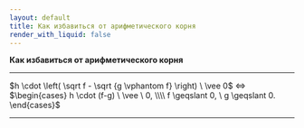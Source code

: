 ```yaml
---
layout: default
title: Как избавиться от арифметического корня
render_with_liquid: false
---
```


**Как избавиться от арифметического корня**

--- ---

$h \cdot \left( \sqrt f - \sqrt {g \vphantom f} \right) \ \vee 0$     $\Longleftrightarrow$     $\begin{cases} h \cdot (f-g) \ \vee \ 0, \\\\ f \geqslant 0, \ g \geqslant 0. \end{cases}$

--- ---
